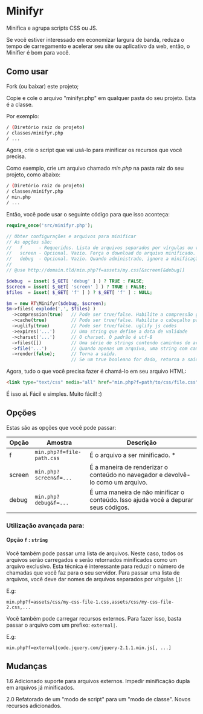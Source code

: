 # Minifyr
Minifica e agrupa scripts CSS ou JS. 

Se você estiver interessado em economizar largura de banda, reduza o tempo de carregamento e acelerar seu site ou aplicativo da web, então, o Minifier é bom para você.

## Como usar

Fork (ou baixar) este projeto;

Copie e cole o arquivo "minifyr.php" em qualquer pasta do seu projeto. Esta é a classe.

Por exemplo:

```bash
/ (Diretório raiz do projeto)
/ classes/minifyr.php
/ ...
```

Agora, crie o script que vai usá-lo para minificar os recursos que você precisa.

Como exemplo, crie um arquivo chamado _min.php_ na pasta raiz do seu projeto, como abaixo:

```bash
/ (Diretório raiz do projeto)
/ classes/minifyr.php
/ min.php
/ ...
```
Então, você pode usar o seguinte código para que isso aconteça:

```php
require_once('src/minifyr.php');

// Obter configurações e arquivos para minificar
// As opções são:
//   f      - Requeridos. Lista de arquivos separados por vírgulas ou vírgulas
//	 screen	- Opcional. Vazio. Força o download do arquivo minificado.
// 	 debug	- Opcional. Vazio. Quando administrado, ignore a minificação.
// 
// @use http://domain.tld/min.php?f=assets/my.css[&screen[&debug]]

$debug  = isset( $_GET[ 'debug' ] ) ? TRUE : FALSE;
$screen = isset( $_GET[ 'screen' ] ) ? TRUE : FALSE;
$files  = isset( $_GET[ 'f' ] ) ? $_GET[ 'f' ] : NULL;

$m = new RT\Minifyr($debug, $screen);
$m->files( explode(',', $files) )
  ->compression(true)   // Pode ser true/false. Habilite a compressão gzip 
  ->cache(true)         // Pode ser true/false. Habilita o cabeçalho para o cache 
  ->uglify(true)        // Pode ser true/false. uglify js codes
  ->expires('...')      // Uma string que define a data de validade
  ->charset('...')      // O charset. O padrão é utf-8
  ->files([])           // Uma série de strings contendo caminhos de arquivos
  ->file('...')         // Quando apenas um arquivo, uma string com caminho de arquivo 
  ->render(false);      // Torna a saída. 
                        // Se um true booleano for dado, retorna a saída como seqüência de caracteres.
```

Agora, tudo o que você precisa fazer é chamá-lo em seu arquivo HTML:

```html
<link type="text/css" media="all" href="min.php?f=path/to/css/file.css" />
```

É isso aí. Fácil e simples. Muito fácil! :)

## Opções

Estas são as opções que você pode passar:

|   Opção   | Amostra |  Descrição  |
| --------- | ------- | ----------- |
| f      | `min.php?f=file-path.css` | É o arquivo a ser minificado. * |
| screen | `min.php?screen&f=...`    | É a maneira de renderizar o conteúdo no navegador e devolvê-lo como um arquivo. |
| debug  | `min.php?debug&f=...`     | É uma maneira de não minificar o conteúdo. Isso ajuda você a depurar seus códigos. |

### Utilização avançada para:

#### Opção `f` : `string`


Você também pode passar uma lista de arquivos. Neste caso, todos os arquivos serão carregados e serão retornados minificados como um arquivo exclusivo. Esta técnica é interessante para reduzir o número de chamadas que você faz para o seu servidor.
Para passar uma lista de arquivos, você deve dar nomes de arquivos separados por vírgulas (,):

E.g:
```
min.php?f=assets/css/my-css-file-1.css,assets/css/my-css-file-2.css,...
```

Você também pode carregar recursos externos.
Para fazer isso, basta passar o arquivo com um prefixo: `external|`.

E.g:
```
min.php?f=external|code.jquery.com/jquery-2.1.1.min.js[, ...]
```

## Mudanças

1.6 Adicionado suporte para arquivos externos. Impedir minificação dupla em arquivos já minificados.

2.0 Refatorado de um "modo de script" para um "modo de classe". Novos recursos adicionados.
